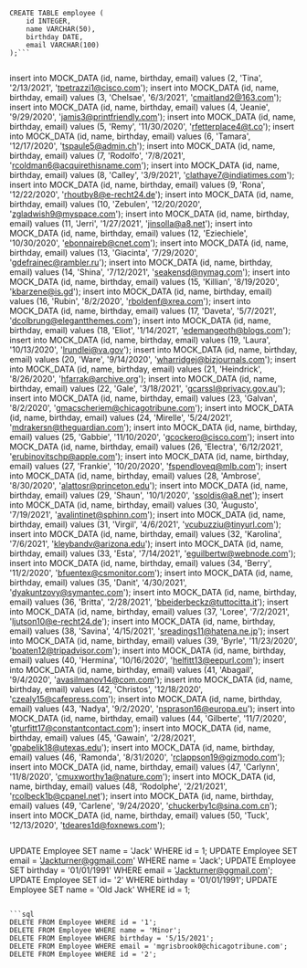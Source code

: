 ```
CREATE TABLE employee (
	id INTEGER,
	name VARCHAR(50),
	birthday DATE,
	email VARCHAR(100)
);```
 
```
insert into MOCK_DATA (id, name, birthday, email) values (2, 'Tina', '2/13/2021', 'tpetrazzi1@cisco.com');
insert into MOCK_DATA (id, name, birthday, email) values (3, 'Chelsae', '6/3/2021', 'cmaitland2@163.com');
insert into MOCK_DATA (id, name, birthday, email) values (4, 'Jeanie', '9/29/2020', 'jamis3@printfriendly.com');
insert into MOCK_DATA (id, name, birthday, email) values (5, 'Remy', '11/30/2020', 'rfetterplace4@t.co');
insert into MOCK_DATA (id, name, birthday, email) values (6, 'Tamara', '12/17/2020', 'tspaule5@admin.ch');
insert into MOCK_DATA (id, name, birthday, email) values (7, 'Rodolfo', '7/8/2021', 'rcoldman6@acquirethisname.com');
insert into MOCK_DATA (id, name, birthday, email) values (8, 'Calley', '3/9/2021', 'clathaye7@indiatimes.com');
insert into MOCK_DATA (id, name, birthday, email) values (9, 'Rona', '12/22/2020', 'rhoutby8@e-recht24.de');
insert into MOCK_DATA (id, name, birthday, email) values (10, 'Zebulen', '12/20/2020', 'zgladwish9@myspace.com');
insert into MOCK_DATA (id, name, birthday, email) values (11, 'Jerri', '1/27/2021', 'jinsolla@a8.net');
insert into MOCK_DATA (id, name, birthday, email) values (12, 'Eziechiele', '10/30/2020', 'ebonnaireb@cnet.com');
insert into MOCK_DATA (id, name, birthday, email) values (13, 'Giacinta', '7/29/2020', 'gdefrainec@rambler.ru');
insert into MOCK_DATA (id, name, birthday, email) values (14, 'Shina', '7/12/2021', 'seakensd@nymag.com');
insert into MOCK_DATA (id, name, birthday, email) values (15, 'Killian', '8/19/2020', 'kbarzene@is.gd');
insert into MOCK_DATA (id, name, birthday, email) values (16, 'Rubin', '8/2/2020', 'rboldenf@xrea.com');
insert into MOCK_DATA (id, name, birthday, email) values (17, 'Daveta', '5/7/2021', 'dcolbrung@elegantthemes.com');
insert into MOCK_DATA (id, name, birthday, email) values (18, 'Eliot', '1/14/2021', 'edemangeoth@blogs.com');
insert into MOCK_DATA (id, name, birthday, email) values (19, 'Laura', '10/13/2020', 'lrundlei@va.gov');
insert into MOCK_DATA (id, name, birthday, email) values (20, 'Ware', '9/14/2020', 'wharridgej@bizjournals.com');
insert into MOCK_DATA (id, name, birthday, email) values (21, 'Heindrick', '8/26/2020', 'hfarrak@archive.org');
insert into MOCK_DATA (id, name, birthday, email) values (22, 'Gale', '3/18/2021', 'gcarssl@privacy.gov.au');
insert into MOCK_DATA (id, name, birthday, email) values (23, 'Galvan', '8/2/2020', 'gmacscheriem@chicagotribune.com');
insert into MOCK_DATA (id, name, birthday, email) values (24, 'Mirelle', '5/24/2021', 'mdrakersn@theguardian.com');
insert into MOCK_DATA (id, name, birthday, email) values (25, 'Gabbie', '11/10/2020', 'gcockero@cisco.com');
insert into MOCK_DATA (id, name, birthday, email) values (26, 'Electra', '6/12/2021', 'erubinovitschp@apple.com');
insert into MOCK_DATA (id, name, birthday, email) values (27, 'Frankie', '10/20/2020', 'fspendloveq@mlb.com');
insert into MOCK_DATA (id, name, birthday, email) values (28, 'Ambrose', '8/30/2020', 'alattosr@princeton.edu');
insert into MOCK_DATA (id, name, birthday, email) values (29, 'Shaun', '10/1/2020', 'ssoldis@a8.net');
insert into MOCK_DATA (id, name, birthday, email) values (30, 'Augusto', '7/19/2021', 'avalintinet@sphinn.com');
insert into MOCK_DATA (id, name, birthday, email) values (31, 'Virgil', '4/6/2021', 'vcubuzziu@tinyurl.com');
insert into MOCK_DATA (id, name, birthday, email) values (32, 'Karolina', '7/6/2021', 'kleybandv@arizona.edu');
insert into MOCK_DATA (id, name, birthday, email) values (33, 'Esta', '7/14/2021', 'eguilbertw@webnode.com');
insert into MOCK_DATA (id, name, birthday, email) values (34, 'Berry', '11/2/2020', 'bfuentex@csmonitor.com');
insert into MOCK_DATA (id, name, birthday, email) values (35, 'Danit', '4/30/2021', 'dyakuntzovy@symantec.com');
insert into MOCK_DATA (id, name, birthday, email) values (36, 'Britta', '2/28/2021', 'bbeiderbeckz@tuttocitta.it');
insert into MOCK_DATA (id, name, birthday, email) values (37, 'Loree', '7/2/2021', 'ljutson10@e-recht24.de');
insert into MOCK_DATA (id, name, birthday, email) values (38, 'Savina', '4/15/2021', 'sreadings11@hatena.ne.jp');
insert into MOCK_DATA (id, name, birthday, email) values (39, 'Byrle', '11/23/2020', 'boaten12@tripadvisor.com');
insert into MOCK_DATA (id, name, birthday, email) values (40, 'Hermina', '10/16/2020', 'helfitt13@eepurl.com');
insert into MOCK_DATA (id, name, birthday, email) values (41, 'Abagail', '9/4/2020', 'avasilmanov14@com.com');
insert into MOCK_DATA (id, name, birthday, email) values (42, 'Christos', '12/18/2020', 'czealy15@cafepress.com');
insert into MOCK_DATA (id, name, birthday, email) values (43, 'Nadya', '9/2/2020', 'nsprason16@europa.eu');
insert into MOCK_DATA (id, name, birthday, email) values (44, 'Gilberte', '11/7/2020', 'gturfitt17@constantcontact.com');
insert into MOCK_DATA (id, name, birthday, email) values (45, 'Gawain', '2/28/2021', 'gpabelik18@utexas.edu');
insert into MOCK_DATA (id, name, birthday, email) values (46, 'Ramonda', '8/31/2020', 'rclappson19@gizmodo.com');
insert into MOCK_DATA (id, name, birthday, email) values (47, 'Carlynn', '11/8/2020', 'cmuxworthy1a@nature.com');
insert into MOCK_DATA (id, name, birthday, email) values (48, 'Rodolphe', '2/21/2021', 'rcolbeck1b@cpanel.net');
insert into MOCK_DATA (id, name, birthday, email) values (49, 'Carlene', '9/24/2020', 'chuckerby1c@sina.com.cn');
insert into MOCK_DATA (id, name, birthday, email) values (50, 'Tuck', '12/13/2020', 'tdeares1d@foxnews.com');
```

```
UPDATE Employee SET name = 'Jack' WHERE id = 1;
UPDATE Employee SET email = 'Jackturner@ggmail.com' WHERE name = 'Jack';
UPDATE Employee SET birthday = '01/01/1991' WHERE email = 'Jackturner@ggmail.com';
UPDATE Employee SET id= '2' WHERE birthday = '01/01/1991';
UPDATE Employee SET name = 'Old Jack' WHERE id = 1;
```

```sql
DELETE FROM Employee WHERE id = '1';
DELETE FROM Employee WHERE name = 'Minor';
DELETE FROM Employee WHERE birthday = '5/15/2021';
DELETE FROM Employee WHERE email = 'mgrisbrook0@chicagotribune.com';
DELETE FROM Employee WHERE id = '2';
```
